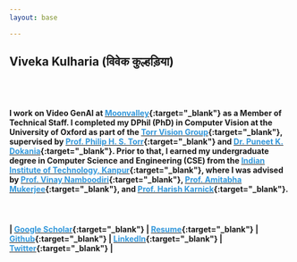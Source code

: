 ```yaml
---
layout: base

---
```

## Viveka Kulharia (विवेक कुल्हड़िया)

<br/><br/>

#### I work on Video GenAI at [<font color="#3498DB">Moonvalley</font>](https://www.moonvalley.com){:target="_blank"} as a Member of Technical Staff. I completed my DPhil (PhD) in Computer Vision at the University of Oxford as part of the [<font color="#3498DB">Torr Vision Group</font>](http://www.robots.ox.ac.uk/~tvg/){:target="_blank"}, supervised by [<font color="#3498DB">Prof. Philip H. S. Torr</font>](http://www.robots.ox.ac.uk/~phst/){:target="_blank"} and [<font color="#3498DB">Dr. Puneet K. Dokania</font>](https://puneetkdokania.github.io/){:target="_blank"}. Prior to that, I earned my undergraduate degree in Computer Science and Engineering (CSE) from the [<font color="#3498DB">Indian Institute of Technology, Kanpur</font>](http://www.cse.iitk.ac.in/){:target="_blank"}, where I was advised by [<font color="#3498DB">Prof. Vinay Namboodiri</font>](http://www.cse.iitk.ac.in/users/vinaypn/){:target="_blank"}, [<font color="#3498DB">Prof. Amitabha Mukerjee</font>](http://www.cse.iitk.ac.in/users/amit/){:target="_blank"}, and [<font color="#3498DB">Prof. Harish Karnick</font>](http://www.iitk.ac.in/new/dr-harish-karnick){:target="_blank"}.

<br />

#### | [<font color="#3498DB">Google Scholar</font>](https://scholar.google.com/citations?user=wjrOaIIAAAAJ){:target="_blank"} | [<font color="#3498DB">Resume</font>](https://vivkul.github.io/static/resume.pdf){:target="_blank"} | [<font color="#3498DB">Github</font>](http://github.com/vivkul){:target="_blank"} | [<font color="#3498DB">LinkedIn</font>](https://www.linkedin.com/in/vivkul/){:target="_blank"} | [<font color="#3498DB">Twitter</font>](https://twitter.com/vivekakulharia){:target="_blank"} |
